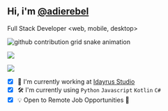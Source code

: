 
## Hi, i'm <a href="https://github.com/adierebel">@adierebel</a>

Full Stack Developer <web, mobile, desktop>

![github contribution grid snake animation](https://raw.githubusercontent.com/adierebel/adierebel/output/github-contribution-grid-snake.svg)

![](https://github-readme-stats.vercel.app/api?username=adierebel&show_icons=true&line_height=21&show_icons=true&theme=vue&hide_border=true)

![](https://github-readme-stats.vercel.app/api/top-langs/?username=adierebel&show_icons=true&layout=compact&theme=vue&hide_border=true&hide=html,css)

- [x] 🎨 I'm currently working at <a href="https://github.com/idayrus">Idayrus Studio</a>
- [x] 🛠 I'm currently using `Python` `Javascript` `Kotlin` `C#`
- [x] 💡 Open to Remote Job Opportunities 🍻

